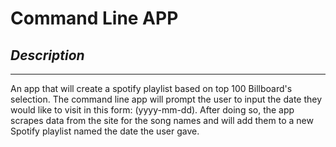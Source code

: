 # Command Line APP
## *Description*
---
An app that will create a spotify playlist based on top 100 Billboard's selection.
The command line app will prompt the user to input the date they would like to visit 
in this form: (yyyy-mm-dd). After doing so, the app scrapes data from the site for 
the song names and will add them to a new Spotify playlist named the date the user gave.